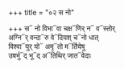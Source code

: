 +++
title = "०२ स नो"

+++
स᳓ नो विभा᳓वा चक्ष᳓णिर् न᳓ व᳓स्तोर्  
अग्नि᳓र् वन्दा᳓रु वे᳓दियश् च᳓नो धात्  
विश्वा᳓युर् यो᳓ अमृ᳓तो म᳓र्तियेषु  
उषर्भु᳓द् भू᳓द् अ᳓तिथिर् जात᳓वेदाः